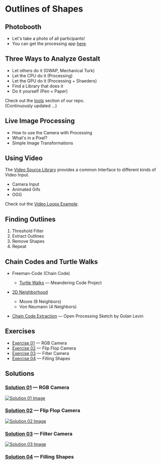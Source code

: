 Outlines of Shapes
==================


## Photobooth

* Let's take a photo of all participants!
* You can get the processing app [here](https://github.com/craftoid/photobooth).


## Three Ways to Analyze Gestalt

* Let others do it (GWAP, Mechanical Turk)
* Let the CPU do it (Processing)
* Let the GPU do it (Processing + Shaeders)
* Find a Library that does it
* Do it yourself (Pen + Paper)

Check out the [tools](../tools) section of our repo.  
(Continuously updated ...)


## Live Image Processing

* How to use the Camera with Processing
* What's in a Pixel?
* Simple Image Transformations


## Using Video

The [Video Source Library](https://github.com/bitcraftlab/videosource) provides a common Interface to different kinds of Video Input.

* Camera Input
* Animated Gifs
* OGG
 
Check out the [Video Loops Example](https://github.com/bitcraftlab/videosource/tree/master/examples/video_loops).


## Finding Outlines

1. Threshold Filter
2. Extract Outlines
3. Remove Shapes
4. Repeat

## Chain Codes and Turtle Walks

* Freeman-Code (Chain Code)
  *  [Turtle Walks](https://github.com/craftoid/devart-template/blob/master/project_posts/2014-03-25-inspiration.md)  — Meandering Code Project 

* [2D Neighborhood](http://en.wikibooks.org/wiki/Cellular_Automata/Neighborhood#2D_neighborhood) 
  * Moore (8 Neighbors)
  * Von Neumann (4 Neighbors)

* [Chain Code Extraction](http://www.openprocessing.org/sketch/30018) — Open Processing Sketch by Golan Levin


## Exercises

* [Exercise 01](exercises/coding_gestalt__exercise_02_01__red_green_blue_camera) — RGB Camera
* [Exercise 02](exercises/coding_gestalt__exercise_02_02__flip_flop_camera) — Flip Flop Camera
* [Exercise 03](exercises/coding_gestalt__exercise_02_03__filter_camera) — Filter Camera
* [Exercise 04](exercises/coding_gestalt__exercise_02_04__filling_shapes) — Filling Shapes

## Solutions

### [Solution 01][] — RGB Camera
[![Solution 01 Image][]][Solution 01]


### [Solution 02][] — Flip Flop Camera
[![Solution 02 Image][]][Solution 02]

### [Solution 03][] — Filter Camera
[![Solution 03 Image][]][Solution 03]

### [Solution 04][] — Filling Shapes


[Solution 01]:solutions/coding_gestalt__exercise_02_01__red_green_blue_camera
[Solution 02]:solutions/coding_gestalt__exercise_02_02__flip_flop_camera
[Solution 03]:solutions/coding_gestalt__exercise_02_03__filter_camera
[Solution 04]:solutions/coding_gestalt__exercise_02_04__filling_shapes

[Solution 01 Image]:solutions/coding_gestalt__exercise_02_01__red_green_blue_camera.jpg
[Solution 02 Image]:solutions/coding_gestalt__exercise_02_02__flip_flop_camera.jpg
[Solution 03 Image]:solutions/coding_gestalt__exercise_02_03__filter_camera.jpg





